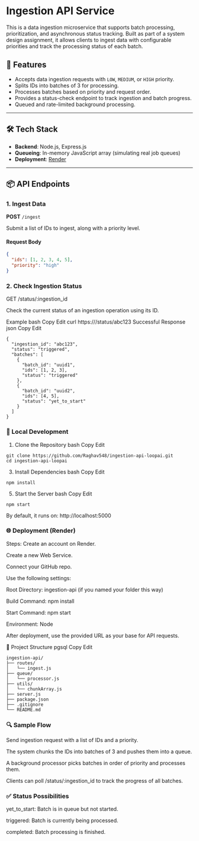 # Ingestion API Service

This is a data ingestion microservice that supports batch processing, prioritization, and asynchronous status tracking. Built as part of a system design assignment, it allows clients to ingest data with configurable priorities and track the processing status of each batch.

## 🚀 Features

- Accepts data ingestion requests with `LOW`, `MEDIUM`, or `HIGH` priority.
- Splits IDs into batches of 3 for processing.
- Processes batches based on priority and request order.
- Provides a status-check endpoint to track ingestion and batch progress.
- Queued and rate-limited background processing.

---

## 🛠️ Tech Stack

- **Backend**: Node.js, Express.js
- **Queueing**: In-memory JavaScript array (simulating real job queues)
- **Deployment**: [Render](https://render.com)

---

## 📦 API Endpoints

### 1. Ingest Data

**POST** `/ingest`

Submit a list of IDs to ingest, along with a priority level.

#### Request Body

```json
{
  "ids": [1, 2, 3, 4, 5],
  "priority": "high"
}
```
### 2. Check Ingestion Status
GET /status/:ingestion_id

Check the current status of an ingestion operation using its ID.

Example
bash
Copy
Edit
curl https://<your-render-url>/status/abc123
Successful Response
json
Copy
Edit
```
{
  "ingestion_id": "abc123",
  "status": "triggered",
  "batches": [
    {
      "batch_id": "uuid1",
      "ids": [1, 2, 3],
      "status": "triggered"
    },
    {
      "batch_id": "uuid2",
      "ids": [4, 5],
      "status": "yet_to_start"
    }
  ]
}
```
### 🧪 Local Development
1. Clone the Repository
bash
Copy
Edit
```
git clone https://github.com/Raghav548/ingestion-api-loopai.git
cd ingestion-api-loopai
```
3. Install Dependencies
bash
Copy
Edit
```
npm install
```
5. Start the Server
bash
Copy
Edit
```
npm start
```
By default, it runs on: http://localhost:5000

### 🌐 Deployment (Render)
Steps:
Create an account on Render.

Create a new Web Service.

Connect your GitHub repo.

Use the following settings:

Root Directory: ingestion-api (if you named your folder this way)

Build Command: npm install

Start Command: npm start

Environment: Node

After deployment, use the provided URL as your base for API requests.

📂 Project Structure
pgsql
Copy
Edit
```
ingestion-api/
├── routes/
│   └── ingest.js
├── queue/
│   └── processor.js
├── utils/
│   └── chunkArray.js
├── server.js
├── package.json
├── .gitignore
└── README.md
```
### 🔍 Sample Flow
Send ingestion request with a list of IDs and a priority.

The system chunks the IDs into batches of 3 and pushes them into a queue.

A background processor picks batches in order of priority and processes them.

Clients can poll /status/:ingestion_id to track the progress of all batches.

### ✅ Status Possibilities
yet_to_start: Batch is in queue but not started.

triggered: Batch is currently being processed.

completed: Batch processing is finished.
